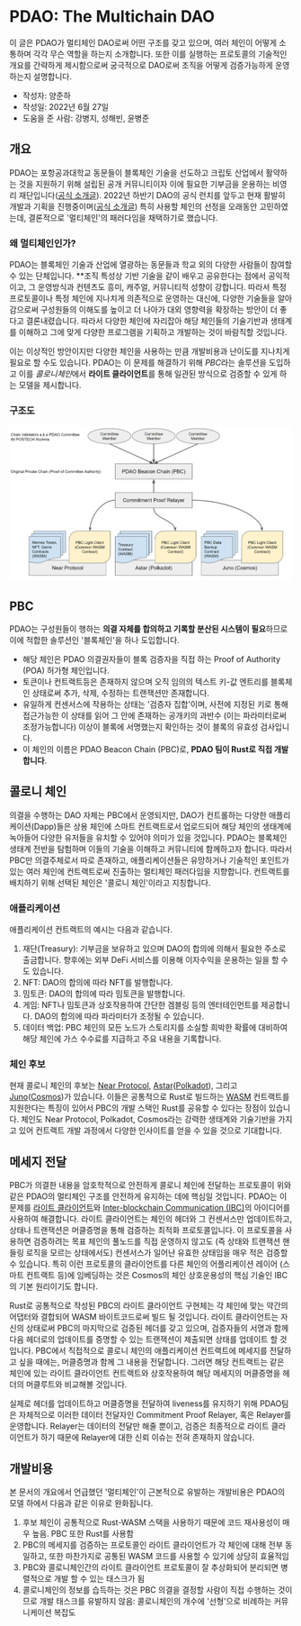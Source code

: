 # PDAO: The Multichain DAO

이 글은 PDAO가 멀티체인 DAO로써 어떤 구조를 갖고 있으며,
여러 체인이 어떻게 소통하며 각각 무슨 역할을 하는지 소개합니다.
또한 이를 실행하는 프로토콜의 기술적인 개요를 간략하게 제시함으로써
궁극적으로 DAO로써 조직을 어떻게 검증가능하게 운영하는지 설명합니다.

- 작성자: 양준하
- 작성일: 2022년 6월 27일
- 도움을 준 사람: 강병지, 성해빈, 윤병준

## 개요

PDAO는 포항공과대학교 동문들이 블록체인 기술을 선도하고 크립토 산업에서 활약하는 것을 지원하기 위해
설립된 공개 커뮤니티이자 이에 필요한 기부금을 운용하는 비영리 재단입니다([공식 소개글](https://github.com/postech-dao/pdao/blob/main/README.md)).
2022년 하반기 DAO의 공식 런치를 앞두고 현재 활발히 개발과 기획을 진행중이며([공식 소개글](https://github.com/postech-dao/pdao/blob/main/project-launch-orientation.md))
특히 사용할 체인의 선정을 오래동안 고민하였는데, 결론적으로 '멀티체인'의 패러다임을 채택하기로 했습니다.

### 왜 멀티체인인가?
PDAO는 블록체인 기술과 산업에 열광하는 동문들과 학교 외의 다양한 사람들이 참여할 수 있는 단체입니다.
**조직 특성상 기반 기술을 같이 배우고 공유한다는 점에서 공익적이고, 그 운영방식과 컨텐츠도 흥미, 캐주얼, 커뮤니티적 성향이 강합니다.
따라서 특정 프로토콜이나 특정 체인에 지나치게 의존적으로 운영하는 대신에,
다양한 기술들을 알아감으로써 구성원들의 이해도를 높이고 더 나아가 대외 영향력을 확장하는 방안이 더 좋다고 결론내렸습니다.
따라서 다양한 체인에 자리잡아 해당 체인들의 기술기반과 생태계를 이해하고 그에 맞게 다양한 프로그램을 기획하고 개발하는 것이 바람직할 것입니다.

이는 이상적인 방안이지만 다양한 체인을 사용하는 만큼 개발비용과 난이도를 지나치게 필요로 할 수도 있습니다.
PDAO는 이 문제를 해결하기 위해 *PBC*라는 솔루션을 도입하고 이를 *콜로니체인*에서 **라이트 클라이언트**를 통해 일관된 방식으로 검증할 수 있게 하는 모델을 제시합니다.

### 구조도
<img src="./multichain.PNG" alt="overview" width="800"/>

## PBC
PDAO는 구성원들이 행하는 **의결 자체를 합의하고 기록할 분산된 시스템이 필요**하므로 이에 적합한 솔루션인 '블록체인'을 하나 도입합니다.
- 해당 체인은 PDAO 의결권자들이 블록 검증자을 직접 하는 Proof of Authority (POA) 허가형 체인입니다.
- 토큰이나 컨트랙트등은 존재하지 않으며 오직 임의의 텍스트 키-값 엔트리를 블록체인 상태로써 추가, 삭제, 수정하는 트랜잭션만 존재합니다.
- 유일하게 컨센서스에 작용하는 상태는 '검증자 집합'이며, 사전에 지정된 키로 통해 접근가능한 이 상태를 읽어 그 안에 존재하는 공개키의 과반수 (이는 파라미터로써 조정가능합니다) 이상이 블록에 서명했는지 확인하는 것이 블록의 유효성 검사입니다.
- 이 체인의 이름은 PDAO Beacon Chain (PBC)로, **PDAO 팀이 Rust로 직접 개발합니다**.

## 콜로니 체인
의결을 수행하는 DAO 자체는 PBC에서 운영되지만, DAO가 컨트롤하는 다양한 애플리케이션(Dapp)들은
상용 체인에 스마트 컨트랙트로서 업로드되어 해당 체인의 생태계에 녹아들어 다양한 유저들을 유치할 수 있어야 의미가 있을 것입니다.
PDAO는 블록체인 생태계 전반을 탐험하며 이들의 기술을 이해하고 커뮤니티에 함께하고자 합니다.
따라서 PBC만 의결주체로서 따로 존재하고, 애플리케이션들은 유망하거나 기술적인 포인트가 있는 여러 체인에 컨트랙트로써 진출하는 멀티체인 패러다임을 지향합니다.
컨트랙트를 배치하기 위해 선택된 체인은 '콜로니 체인'이라고 지칭합니다.

### 애플리케이션
애플리케이션 컨트랙트의 예시는 다음과 같습니다.
1. 재단(Treasury): 기부금을 보유하고 있으며 DAO의 합의에 의해서 필요한 주소로 출금합니다. 향후에는 외부 DeFi 서비스를 이용해 이자수익을 운용하는 일을 할 수도 있습니다.
2. NFT: DAO의 합의에 따라 NFT를 발행합니다.
3. 밈토큰: DAO의 합의에 따라 밈토큰을 발행합니다.
4. 게임: NFT나 밈토큰과 상호작용하여 간단한 겜블링 등의 엔터테인먼트를 제공합니다. DAO의 합의에 따라 파라미터가 조정될 수 있습니다.
5. 데이터 백업: PBC 체인의 모든 노드가 스토리지를 소실할 희박한 확률에 대비하여 해당 체인에 가스 수수료를 지급하고 주요 내용을 기록합니다.

### 체인 후보
현재 콜로니 체인의 후보는 [Near Protocol](https://near.org/), [Astar](https://astar.network/)([Polkadot](https://polkadot.network/)), 그리고 [Juno](https://www.junonetwork.io/)([Cosmos](https://cosmos.network/))가 있습니다.
이들은 공통적으로 Rust로 빌드하는 [WASM](https://webassembly.org/) 컨트랙트를 지원한다는 특징이 있어서 PBC의 개발 스택인 Rust를 공유할 수 있다는 장점이 있습니다.
체인도 Near Protocol, Polkadot, Cosmos라는 강력한 생태계와 기술기반을 가지고 있어 컨트랙트 개발 과정에서 다양한 인사이트를 얻을 수 있을 것으로 기대합니다.

## 메세지 전달
PBC가 의결한 내용을 암호학적으로 안전하게 콜로니 체인에 전달하는 프로토콜이 위와 같은 PDAO의 멀티체인 구조를 안전하게 유지하는 데에 핵심일 것입니다.
PDAO는 이 문제를 [라이트 클라이언트](https://medium.com/codechain/blockchain-light-client-1171dfa1269a)와 [Inter-blockchain Communication (IBC)](https://github.com/cosmos/ibc)의 아이디어를 사용하여 해결합니다.
라이트 클라이언트는 체인의 헤더와 그 컨센서스만 업데이트하고, 상태나 트랜잭션은 머클증명을 통해 검증하는 최적화 프로토콜입니다.
이 프로토콜을 사용하면 검증하려는 목표 체인의 풀노드를 직접 운영하지 않고도 (즉 상태와 트랜잭션 핸들링 로직을 모르는 상태에서도) 컨센서스가 일어난 유효한 상태임을 매우 적은 검증할 수 있습니다.
특히 이런 프로토콜의 클라이언트를 다른 체인의 어플리케이션 레이어 (스마트 컨트랙트 등)에 임베딩하는 것은
Cosmos의 체인 상호운용성의 핵심 기술인 IBC의 기본 원리이기도 합니다.

Rust로 공통적으로 작성된 PBC의 라이트 클라이언트 구현체는 각 체인에 맞는 약간의 어댑터와 결합되어 WASM 바이트코드로써 빌드 될 것입니다.
라이트 클라이언트는 자신의 상태로써 PBC의 마지막으로 검증된 헤더를 갖고 있으며, 검증자들의 서명과 함께 다음 헤더로의 업데이트를 증명할 수 있는 트랜잭션이 제출되면 상태를 업데이트 할 것입니다.
PBC에서 직접적으로 콜로니 체인의 애플리케이션 컨트랙트에 메세지를 전달하고 싶을 때에는, 머클증명과 함께 그 내용을 전달합니다.
그러면 해당 컨트랙트는 같은 체인에 있는 라이트 클라이언트 컨트랙트와 상호작용하여 해당 메세지의 머클증명을 헤더의 머클루트와 비교해볼 것입니다.

실제로 헤더를 업데이트하고 머클증명을 전달하여 liveness를 유지하기 위해 PDAO팀은 자체적으로 이러한 데이터 전달자인 Commitment Proof Relayer, 혹은 Relayer를 운영합니다.
Relayer는 데이터의 전달만 해줄 뿐이고, 검증은 최종적으로 라이트 클라이언트가 하기 때문에 Relayer에 대한 신뢰 이슈는 전혀 존재하지 않습니다.

## 개발비용
본 문서의 개요에서 언급했던 '멀티체인'이 근본적으로 유발하는 개발비용은 PDAO의 모델 하에서 다음과 같은 이유로 완화됩니다.
1. 후보 체인이 공통적으로 Rust-WASM 스택을 사용하기 때문에 코드 재사용성이 매우 높음. PBC 또한 Rust를 사용함
2. PBC의 메세지를 검증하는 프로토콜인 라이트 클라이언트가 각 체인에 대해 전부 동일하고, 또한 마찬가지로 공통된 WASM 코드를 사용할 수 있기에 상당히 효율적임
3. PBC와 콜로니체인간의 라이트 클라이언트 프로토콜이 잘 추상화되어 분리되면 병렬적으로 개발 할 수 있는 태스크가 됨
4. 콜로니체인의 정보를 습득하는 것은 PBC 의결을 결정할 사람이 직접 수행하는 것이므로 개발 태스크를 유발하지 않음: 콜로니체인의 개수에 '선형'으로 비례하는 커뮤니케이션 복잡도
